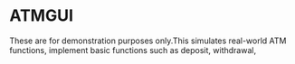 # ATMGUI
These are for demonstration purposes only.This simulates real-world ATM functions, implement basic functions such as deposit, withdrawal, 
